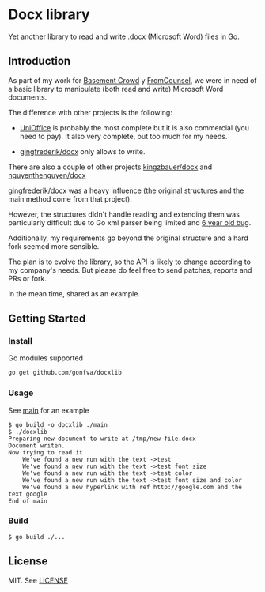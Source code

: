 # Docx library

Yet another library to read and write .docx (Microsoft Word) files in Go.

## Introduction

As part of my work for [Basement Crowd](https://www.basementcrowd.com) y [FromCounsel](https://www.fromcounsel.com), we were in need of a basic library to manipulate (both read and write) Microsoft Word documents.

The difference with other projects is the following:

- [UniOffice](https://github.com/unidoc/unioffice) is probably the most complete but it is also commercial (you need to pay). It also very complete, but too much for my needs.

- [gingfrederik/docx](https://github.com/gingfrederik/docx) only allows to write.

There are also a couple of other projects [kingzbauer/docx](https://github.com/kingzbauer/docx) and [nguyenthenguyen/docx](https://github.com/nguyenthenguyen/docx)

[gingfrederik/docx](https://github.com/gingfrederik/docx) was a heavy influence (the original structures and the main method come from that project).

However, the structures didn't handle reading and extending them was particularly difficult due to Go xml parser being limited and [6 year old bug](https://github.com/golang/go/issues/9519).

Additionally, my requirements go beyond the original structure and a hard fork seemed more sensible.

The plan is to evolve the library, so the API is likely to change according to my company's needs. But please do feel free to send patches, reports and PRs or fork.

In the mean time, shared as an example.

## Getting Started

### Install

Go modules supported

```sh
go get github.com/gonfva/docxlib
```

### Usage

See [main](main/main.go) for an example

```
$ go build -o docxlib ./main
$ ./docxlib
Preparing new document to write at /tmp/new-file.docx
Document writen.
Now trying to read it
	We've found a new run with the text ->test
	We've found a new run with the text ->test font size
	We've found a new run with the text ->test color
	We've found a new run with the text ->test font size and color
	We've found a new hyperlink with ref http://google.com and the text google
End of main
```

### Build

```
$ go build ./...
```

## License

MIT. See [LICENSE](LICENSE)
